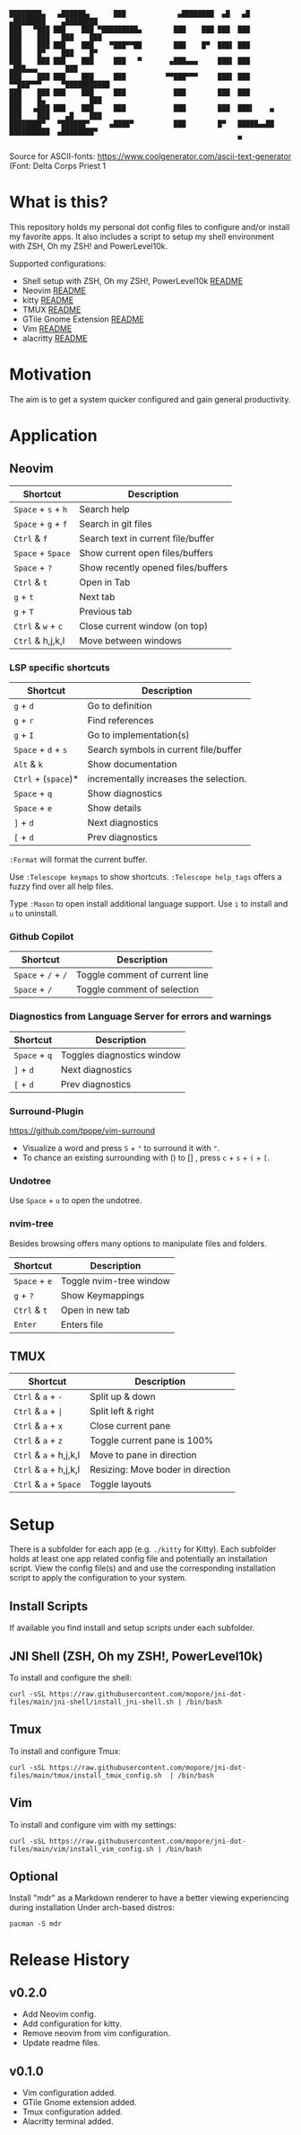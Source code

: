 ```
████████▄   ▄██████▄      ███             ▄████████  ▄█   ▄█          ▄████████    ▄████████ 
███   ▀███ ███    ███ ▀█████████▄        ███    ███ ███  ███         ███    ███   ███    ███ 
███    ███ ███    ███    ▀███▀▀██        ███    █▀  ███▌ ███         ███    █▀    ███    █▀  
███    ███ ███    ███     ███   ▀       ▄███▄▄▄     ███▌ ███        ▄███▄▄▄       ███        
███    ███ ███    ███     ███          ▀▀███▀▀▀     ███▌ ███       ▀▀███▀▀▀     ▀███████████ 
███    ███ ███    ███     ███            ███        ███  ███         ███    █▄           ███ 
███   ▄███ ███    ███     ███            ███        ███  ███▌    ▄   ███    ███    ▄█    ███ 
████████▀   ▀██████▀     ▄████▀          ███        █▀   █████▄▄██   ██████████  ▄████████▀  
                                                         ▀                                                                                          
```

Source for ASCII-fonts: https://www.coolgenerator.com/ascii-text-generator
(Font: Delta Corps Priest 1


# What is this?
This repository holds my personal dot config files to configure and/or install my favorite apps.
It also includes a script to setup my shell environment with ZSH, Oh my ZSH! and PowerLevel10k.

Supported configurations:
* Shell setup with ZSH, Oh my ZSH!, PowerLevel10k [README](./jni-shell/README.md)
* Neovim [README](./neovim/README.md)
* kitty [README](./kitty/README.md)
* TMUX [README](./tmux/README.md)
* GTile Gnome Extension [README](./gtile/README.md)
* Vim [README](./vim/README.md)
* alacritty [README](./alacritty/README.md)

# Motivation
The aim is to get a system quicker configured and gain general productivity.


# Application

## Neovim

| Shortcut              | Description |
| --------------------- | --- |
| `Space` + `s` + `h`   | Search help |
| `Space` + `g` + `f`   | Search in git files |
| `Ctrl` & `f`          | Search text in current file/buffer |
| `Space` + `Space`     | Show current open files/buffers |
| `Space` + `?`         | Show recently opened files/buffers |
| `Ctrl` & `t`          | Open in Tab |
| `g` + `t`             | Next tab |
| `g` + `T`             | Previous tab |
| `Ctrl` & `w` + `c`    | Close current window (on top) |
| `Ctrl` & h,j,k,l      | Move between windows |

### LSP specific shortcuts

| Shortcut              | Description |
| --------------------- | --- |
| `g` + `d`             | Go to definition |
| `g` + `r`             | Find references |
| `g` + `I`             | Go to implementation(s) |
| `Space` + `d` + `s`   | Search symbols in current file/buffer |
| `Alt` & `k`           | Show documentation |
| `Ctrl` + (`space`)*   | incrementally increases the selection. | 
| `Space` + `q`         | Show diagnostics |
| `Space` + `e`         | Show details |
| `]` + `d`             | Next diagnostics |
| `[` + `d`             | Prev diagnostics |

`:Format` will format the current buffer.

Use `:Telescope keymaps` to show shortcuts.
`:Telescope help_tags` offers a fuzzy find over all help files.

Type `:Mason` to open install additional language support.
Use `i` to install and `u` to uninstall.

### Github Copilot

| Shortcut              | Description |
| --------------------- | --- |
| `Space` + `/` + `/`   | Toggle comment of current line |
| `Space` + `/`         | Toggle comment of selection |


### Diagnostics from Language Server for errors and warnings

| Shortcut              | Description |
| --------------------- | --- |
| `Space` + `q`         | Toggles diagnostics window |
| `]` + `d`             | Next diagnostics |
| `[` + `d`             | Prev diagnostics |


### Surround-Plugin 
https://github.com/tpope/vim-surround
* Visualize a word and press `S` + `"` to surround it with `"`.
* To chance an existing surrounding with () to [] , press `c` + `s` + `(` + `[`.


### Undotree
Use `Space` + `u` to open the undotree.

### nvim-tree
Besides browsing offers many options to manipulate files and folders.

| Shortcut              | Description |
| --------------------- | --- |
| `Space` + `e`         | Toggle nvim-tree window |
| `g` + `?`             | Show Keymappings |
| `Ctrl` & `t`          | Open in new tab  |
| `Enter`               | Enters file |


## TMUX

| Shortcut                  | Description |
| ------------------------- | --- |
| `Ctrl` & `a` + `-`        | Split up & down |
| `Ctrl` & `a` + `\|`       | Split left & right |
| `Ctrl` & `a` + `x`        | Close current pane |
| `Ctrl` & `a` + `z`        | Toggle current pane is 100% |
| `Ctrl` & `a` + h,j,k,l    | Move to pane in direction |
| `Ctrl` & `a` + h,j,k,l    | Resizing: Move boder in direction |
| `Ctrl` & `a` + `Space`    | Toggle layouts |





# Setup
There is a subfolder for each app (e.g. `./kitty` for Kitty).
Each subfolder holds at least one app related config file and potentially an installation script.
View the config file(s) and and use the corresponding installation script to apply the configuration
to your system.

## Install Scripts
If available you find install and setup scripts under each subfolder.

## JNI Shell (ZSH, Oh my ZSH!, PowerLevel10k)
To install and configure the shell:
```
curl -sSL https://raw.githubusercontent.com/mopore/jni-dot-files/main/jni-shell/install_jni-shell.sh | /bin/bash
```

## Tmux
To install and configure Tmux:
```
curl -sSL https://raw.githubusercontent.com/mopore/jni-dot-files/main/tmux/install_tmux_config.sh  | /bin/bash
```

## Vim
To install and configure vim with my settings:
```
curl -sSL https://raw.githubusercontent.com/mopore/jni-dot-files/main/vim/install_vim_config.sh | /bin/bash
```

## Optional
Install "mdr" as a Markdown renderer to have a better viewing experiencing during installation
Under arch-based distros:
```
pacman -S mdr
```


# Release History

## v0.2.0
- Add Neovim config.
- Add configuration for kitty.
- Remove neovim from vim configuration.
- Update readme files.


## v0.1.0
- Vim configuration added.
- GTile Gnome extension added.
- Tmux configuration added.
- Alacritty terminal added.
